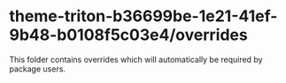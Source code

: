 # theme-triton-b36699be-1e21-41ef-9b48-b0108f5c03e4/overrides

This folder contains overrides which will automatically be required by package users.
